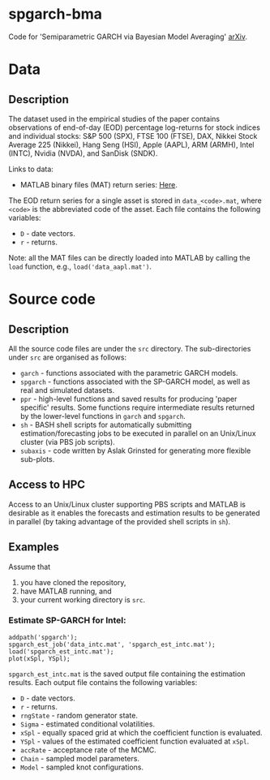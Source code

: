 # spgarch-bma
Code for 'Semiparametric GARCH via Bayesian Model Averaging'
[arXiv](https://arxiv.org/abs/1708.07587).

# Data
## Description
The dataset used in the empirical studies of the paper contains observations of end-of-day (EOD) percentage log-returns for stock indices and individual stocks: S&P 500 (SPX), FTSE 100 (FTSE), DAX, Nikkei Stock Average 225 (Nikkei), Hang Seng (HSI), Apple (AAPL), ARM (ARMH), Intel (INTC), Nvidia (NVDA), and SanDisk (SNDK).

Links to data:
* MATLAB binary files (MAT) return series: [Here](https://github.com/wilson-ye-chen/spgarch-bma/tree/master/src/spgarch).

The EOD return series for a single asset is stored in `data_<code>.mat`, where `<code>` is the abbreviated code of the asset. Each file contains the following variables:
* `D` - date vectors.
* `r` - returns.

Note: all the MAT files can be directly loaded into MATLAB by calling the `load` function, e.g., `load('data_aapl.mat')`.

# Source code
## Description
All the source code files are under the `src` directory. The sub-directories under `src` are organised as follows:
* `garch` - functions associated with the parametric GARCH models.
* `spgarch` - functions associated with the SP-GARCH model, as well as real and simulated datasets.
* `ppr` - high-level functions and saved results for producing 'paper specific' results. Some functions require intermediate results returned by the lower-level functions in `garch` and `spgarch`.
* `sh` - BASH shell scripts for automatically submitting estimation/forecasting jobs to be executed in parallel on an Unix/Linux cluster (via PBS job scripts).
* `subaxis` - code written by Aslak Grinsted for generating more flexible sub-plots.

## Access to HPC
Access to an Unix/Linux cluster supporting PBS scripts and MATLAB is desirable as it enables the forecasts and estimation results to be generated in parallel (by taking advantage of the provided shell scripts in `sh`).

## Examples
Assume that
1. you have cloned the repository,
2. have MATLAB running, and
3. your current working directory is `src`.

### Estimate SP-GARCH for Intel:
```
addpath('spgarch');
spgarch_est_job('data_intc.mat', 'spgarch_est_intc.mat');
load('spgarch_est_intc.mat');
plot(xSpl, YSpl);
```
`spgarch_est_intc.mat` is the saved output file containing the estimation results. Each output file contains the following variables:
* `D` - date vectors.
* `r` - returns.
* `rngState` - random generator state.
* `Sigma` - estimated conditional volatilities.
* `xSpl` - equally spaced grid at which the coefficient function is evaluated.
* `YSpl` - values of the estimated coefficient function evaluated at `xSpl`.
* `accRate` - acceptance rate of the MCMC.
* `Chain` - sampled model parameters.
* `Model` - sampled knot configurations.
